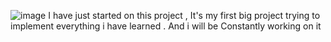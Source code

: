 ![image](https://github.com/user-attachments/assets/6ad6d9a4-909f-4dbe-a96e-e3c37f73c360)
I have just started on this project , It's my first big project trying to implement everything i have learned . And i will be
Constantly working on it 
